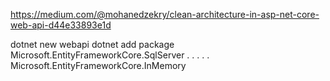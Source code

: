 https://medium.com/@mohanedzekry/clean-architecture-in-asp-net-core-web-api-d44e33893e1d

dotnet new webapi
dotnet add package  Microsoft.EntityFrameworkCore.SqlServer
.    .   .   .   .  Microsoft.EntityFrameworkCore.InMemory 
